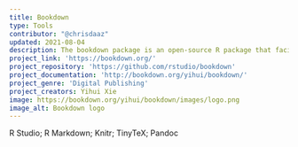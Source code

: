 ```yaml
---
title: Bookdown
type: Tools
contributor: "@chrisdaaz"
updated: 2021-08-04
description: The bookdown package is an open-source R package that facilitates writing books and long-form articles/reports with R Markdown.
project_link: 'https://bookdown.org/'
project_repository: 'https://github.com/rstudio/bookdown'
project_documentation: 'http://bookdown.org/yihui/bookdown/'
project_genre: 'Digital Publishing'
project_creators: Yihui Xie
image: https://bookdown.org/yihui/bookdown/images/logo.png
image_alt: Bookdown logo
---
```


R Studio; R Markdown; Knitr; TinyTeX; Pandoc
